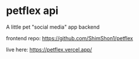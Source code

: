# petflex api

A little pet "social media" app backend

frontend repo: https://github.com/ShimShon1/petflex

live here: https://petflex.vercel.app/
